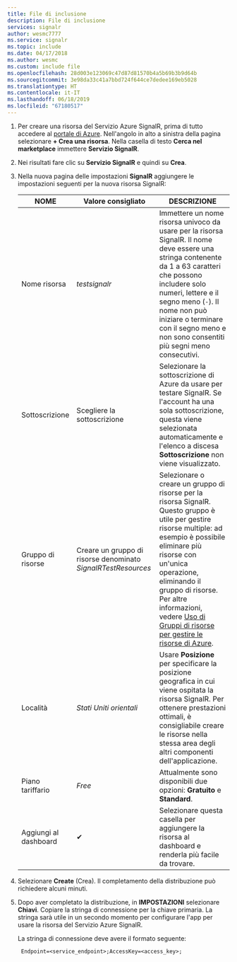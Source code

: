 ```yaml
---
title: File di inclusione
description: File di inclusione
services: signalr
author: wesmc7777
ms.service: signalr
ms.topic: include
ms.date: 04/17/2018
ms.author: wesmc
ms.custom: include file
ms.openlocfilehash: 28d003e123069c47d87d81570b4a5b69b3b9d64b
ms.sourcegitcommit: 3e98da33c41a7bbd724f644ce7dedee169eb5028
ms.translationtype: HT
ms.contentlocale: it-IT
ms.lasthandoff: 06/18/2019
ms.locfileid: "67180517"
---
```

1. Per creare una risorsa del Servizio Azure SignalR, prima di tutto accedere al [portale di Azure](https://portal.azure.com). Nell'angolo in alto a sinistra della pagina selezionare **+ Crea una risorsa**. Nella casella di testo **Cerca nel marketplace** immettere **Servizio SignalR**.

2. Nei risultati fare clic su **Servizio SignalR** e quindi su **Crea**.

3. Nella nuova pagina delle impostazioni **SignalR** aggiungere le impostazioni seguenti per la nuova risorsa SignalR:

    | NOME | Valore consigliato | DESCRIZIONE |
    | ---- | ----------------- | ----------- |
    | Nome risorsa | *testsignalr* | Immettere un nome risorsa univoco da usare per la risorsa SignalR. Il nome deve essere una stringa contenente da 1 a 63 caratteri che possono includere solo numeri, lettere e il segno meno (`-`). Il nome non può iniziare o terminare con il segno meno e non sono consentiti più segni meno consecutivi.|
    | Sottoscrizione | Scegliere la sottoscrizione |  Selezionare la sottoscrizione di Azure da usare per testare SignalR. Se l'account ha una sola sottoscrizione, questa viene selezionata automaticamente e l'elenco a discesa **Sottoscrizione** non viene visualizzato.|
    | Gruppo di risorse | Creare un gruppo di risorse denominato *SignalRTestResources*| Selezionare o creare un gruppo di risorse per la risorsa SignalR. Questo gruppo è utile per gestire risorse multiple: ad esempio è possibile eliminare più risorse con un'unica operazione, eliminando il gruppo di risorse. Per altre informazioni, vedere [Uso di Gruppi di risorse per gestire le risorse di Azure](../articles/azure-resource-manager/resource-group-overview.md). |
    | Località | *Stati Uniti orientali* | Usare **Posizione** per specificare la posizione geografica in cui viene ospitata la risorsa SignalR. Per ottenere prestazioni ottimali, è consigliabile creare le risorse nella stessa area degli altri componenti dell'applicazione. |
    | Piano tariffario | *Free* | Attualmente sono disponibili due opzioni: **Gratuito** e **Standard**. |
    | Aggiungi al dashboard | ✔ | Selezionare questa casella per aggiungere la risorsa al dashboard e renderla più facile da trovare. |

4. Selezionare **Create** (Crea). Il completamento della distribuzione può richiedere alcuni minuti.

5. Dopo aver completato la distribuzione, in **IMPOSTAZIONI** selezionare **Chiavi**. Copiare la stringa di connessione per la chiave primaria. La stringa sarà utile in un secondo momento per configurare l'app per usare la risorsa del Servizio Azure SignalR.

    La stringa di connessione deve avere il formato seguente:
    
        Endpoint=<service_endpoint>;AccessKey=<access_key>;
